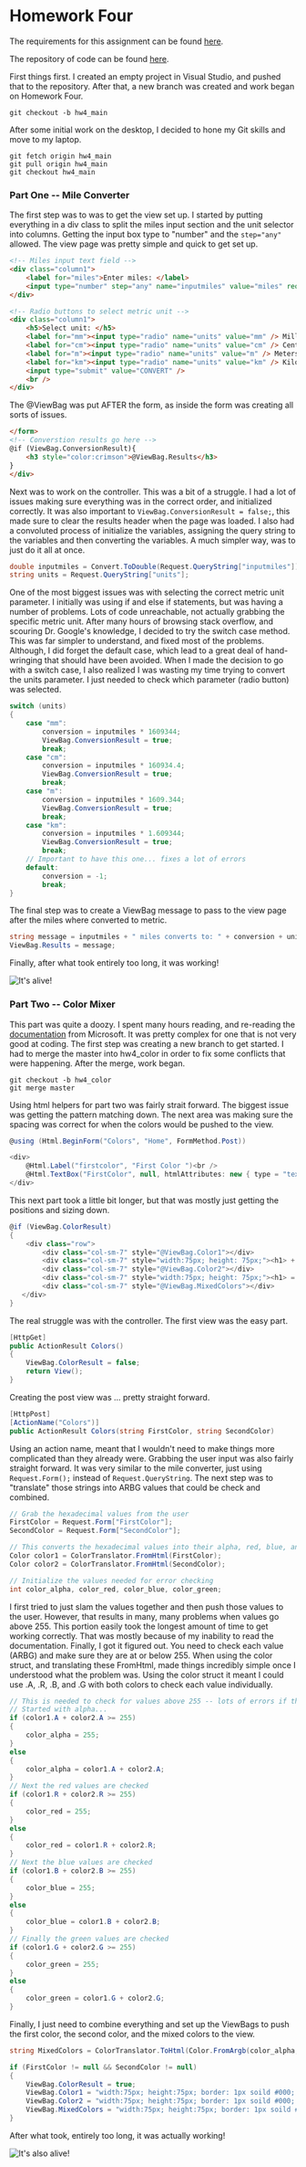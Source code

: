 # Homework Four

The requirements for this assignment can be found [here](http://www.wou.edu/~morses/classes/cs46x/assignments/HW4_1819.html).

The repository of code can be found [here](https://github.com/avisuano/CS460/tree/master/HW4).

First things first. I created an empty project in Visual Studio, and pushed that to the repository. After that, a new branch was created and work began on Homework Four.

```git
git checkout -b hw4_main
```
After some initial work on the desktop, I decided to hone my Git skills and move to my laptop.

```git
git fetch origin hw4_main
git pull origin hw4_main
git checkout hw4_main
```

### Part One -- Mile Converter

The first step was to was to get the view set up. I started by putting everything in a div class to split the miles input section and the unit selector into columns. Getting the input box type to "number" and the ```step="any"``` allowed. The view page was pretty simple and quick to get set up.

```html
<!-- Miles input text field -->
<div class="column1">
    <label for="miles">Enter miles: </label>
    <input type="number" step="any" name="inputmiles" value="miles" required />
</div>

<!-- Radio buttons to select metric unit -->
<div class="column1">
    <h5>Select unit: </h5>
    <label for="mm"><input type="radio" name="units" value="mm" /> Millimeters </label><br />
    <label for="cm"><input type="radio" name="units" value="cm" /> Centimeters </label><br />
    <label for="m"><input type="radio" name="units" value="m" /> Meters </label><br />
    <label for="km"><input type="radio" name="units" value="km" /> Kilometers </label><br />
    <input type="submit" value="CONVERT" />
    <br />
</div>
```

The @ViewBag was put AFTER the form, as inside the form was creating all sorts of issues.
```html
</form>
<!-- Converstion results go here -->
@if (ViewBag.ConversionResult){
    <h3 style="color:crimson">@ViewBag.Results</h3>
}
</div>
```

Next was to work on the controller. This was a bit of a struggle. I had a lot of issues making sure everything was in the correct order, and initialized correctly. It was also important to ```ViewBag.ConversionResult = false;```, this made sure to clear the results header when the page was loaded. I also had a convoluted process of initialize the variables, assigning the query string to the variables and then converting the variables. A much simpler way, was to just do it all at once.

```cs
double inputmiles = Convert.ToDouble(Request.QueryString["inputmiles"]);
string units = Request.QueryString["units"];
```

One of the most biggest issues was with selecting the correct metric unit parameter. I initially was using if and else if statements, but was having a number of problems. Lots of code unreachable, not actually grabbing the specific metric unit. After many hours of browsing stack overflow, and scouring Dr. Google's knowledge, I decided to try the switch case method. This was far simpler to understand, and fixed most of the problems. Although, I did forget the default case, which lead to a great deal of hand-wringing that should have been avoided. When I made the decision to go with a switch case, I also realized I was wasting my time trying to convert the units parameter. I just needed to check which parameter (radio button) was selected.

```cs
switch (units)
{
    case "mm":
        conversion = inputmiles * 1609344;
        ViewBag.ConversionResult = true;
        break;
    case "cm":
        conversion = inputmiles * 160934.4;
        ViewBag.ConversionResult = true;
        break;
    case "m":
        conversion = inputmiles * 1609.344;
        ViewBag.ConversionResult = true;
        break;
    case "km":
        conversion = inputmiles * 1.609344;
        ViewBag.ConversionResult = true;
        break;
    // Important to have this one... fixes a lot of errors
    default:
        conversion = -1;
        break;
}
```
The final step was to create a ViewBag message to pass to the view page after the miles where converted to metric.

```cs
string message = inputmiles + " miles converts to: " + conversion + units;
ViewBag.Results = message;
```

Finally, after what took entirely too long, it was working!

![It's alive!](https://avisuano.github.io/CS460/HW4/MileConverterWorking.PNG)

### Part Two -- Color Mixer

This part was quite a doozy. I spent many hours reading, and re-reading the [documentation](https://docs.microsoft.com/en-us/dotnet/api/system.drawing.color?view=netframework-4.7.2) from Microsoft. It was pretty complex for one that is not very good at coding. The first step was creating a new branch to get started. I had to merge the master into hw4_color in order to fix some conflicts that were happening. After the merge, work began.

```git
git checkout -b hw4_color
git merge master
```

Using html helpers for part two was fairly strait forward. The biggest issue was getting the pattern matching down. The next area was making sure the spacing was correct for when the colors would be pushed to the view.

```cs
@using (Html.BeginForm("Colors", "Home", FormMethod.Post))

<div>
    @Html.Label("firstcolor", "First Color ")<br />
    @Html.TextBox("FirstColor", null, htmlAttributes: new { type = "text", pattern = "#[0-9a-fA-F]{3,6}", required = "required" })
</div>
```
This next part took a little bit longer, but that was mostly just getting the positions and sizing down.

```cs
@if (ViewBag.ColorResult)
{
    <div class="row">
        <div class="col-sm-7" style="@ViewBag.Color1"></div>
        <div class="col-sm-7" style="width:75px; height: 75px;"><h1> + </h1></div>
        <div class="col-sm-7" style="@ViewBag.Color2"></div>
        <div class="col-sm-7" style="width:75px; height: 75px;"><h1> = </h1></div>
        <div class="col-sm-7" style="@ViewBag.MixedColors"></div>
   </div>
}
```

The real struggle was with the controller. The first view was the easy part.

```cs
[HttpGet]
public ActionResult Colors()
{       
    ViewBag.ColorResult = false;
    return View();
}
```

Creating the post view was ... pretty straight forward.
```cs
[HttpPost]
[ActionName("Colors")]
public ActionResult Colors(string FirstColor, string SecondColor)
```

Using an action name, meant that I wouldn't need to make things more complicated than they already were. Grabbing the user input was also fairly straight forward. It was very similar to the mile converter, just using ```Request.Form();``` instead of ```Request.QueryString```. The next step was to "translate" those strings into ARBG values that could be check and combined.

```cs
// Grab the hexadecimal values from the user
FirstColor = Request.Form["FirstColor"];
SecondColor = Request.Form["SecondColor"];

// This converts the hexadecimal values into their alpha, red, blue, and green values
Color color1 = ColorTranslator.FromHtml(FirstColor);
Color color2 = ColorTranslator.FromHtml(SecondColor);

// Initialize the values needed for error checking
int color_alpha, color_red, color_blue, color_green;
```

I first tried to just slam the values together and then push those values to the user. However, that results in many, many problems when values go above 255. This portion easily took the longest amount of time to get working correctly. That was mostly because of my inability to read the documentation. Finally, I got it figured out. You need to check each value (ARBG) and make sure they are at or below 255. When using the color struct, and translating these FromHtml, made things incredibly simple once I understood what the problem was. Using the color struct it meant I could use .A, .R, .B, and .G with both colors to check each value individually.

```cs
// This is needed to check for values above 255 -- lots of errors if these aren't checked
// Started with alpha...
if (color1.A + color2.A >= 255)
{
    color_alpha = 255;
}
else
{
    color_alpha = color1.A + color2.A;
}
// Next the red values are checked
if (color1.R + color2.R >= 255)
{
    color_red = 255;
}
else
{
    color_red = color1.R + color2.R;
}
// Next the blue values are checked
if (color1.B + color2.B >= 255)
{
    color_blue = 255;
}
else
{
    color_blue = color1.B + color2.B;
}
// Finally the green values are checked
if (color1.G + color2.G >= 255)
{
    color_green = 255;
}
else
{
    color_green = color1.G + color2.G;
}
```

Finally, I just need to combine everything and set up the ViewBags to push the first color, the second color, and the mixed colors to the view.

```cs
string MixedColors = ColorTranslator.ToHtml(Color.FromArgb(color_alpha, color_red, color_blue, color_green));

if (FirstColor != null && SecondColor != null)
{
    ViewBag.ColorResult = true;
    ViewBag.Color1 = "width:75px; height:75px; border: 1px soild #000; background:" + FirstColor;
    ViewBag.Color2 = "width:75px; height:75px; border: 1px soild #000; background:" + SecondColor;
    ViewBag.MixedColors = "width:75px; height:75px; border: 1px soild #000; background:" + MixedColors;
}
```

After what took, entirely too long, it was actually working!

![It's also alive!](https://avisuano.github.io/CS460/HW4/ColorCreatorWorking.PNG)
